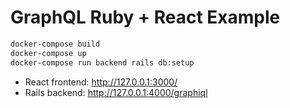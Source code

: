 # GraphQL Ruby + React Example

```sh
docker-compose build
docker-compose up
docker-compose run backend rails db:setup
```

- React frontend: http://127.0.0.1:3000/
- Rails backend: http://127.0.0.1:4000/graphiql
